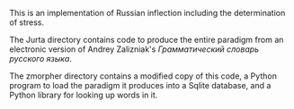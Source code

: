 This is an implementation of Russian inflection including the determination
of stress.

The Jurta directory contains code to produce the entire paradigm from an 
electronic version of Andrey Zalizniak's *Грамматический словарь русского
языка*.

The zmorpher directory contains a modified copy of this code, a Python program
to load the paradigm it produces into a Sqlite database, and a Python library
for looking up words in it.

